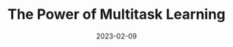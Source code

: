 ---
title: "The Power of Multitask Learning"
date: 2023-02-09
categories:
  - blog
tags:
  - machine learning 
  - multitask learning 
  - sparsity 
---